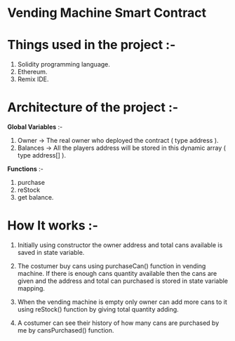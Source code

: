 # Vending Machine Smart Contract


# Things used in the project :-

1. Solidity programming language.
2. Ethereum.
3. Remix IDE.




# Architecture of the project :-

**Global Variables** :- 
1. Owner -> The real owner who deployed the contract ( type address ).
2. Balances -> All the players address will be stored in this dynamic array ( type address[] ).


**Functions**  :- 
1. purchase
2. reStock
3. get balance.



# How It works :-

1. Initially using constructor the owner address and total cans available is saved in state variable.

2. The costumer buy cans using purchaseCan() function in vending machine. If there is enough cans quantity available then the cans are given and the address and total can purchased is stored in state variable mapping.

3. When the vending machine is empty only owner can add more cans to it using reStock() function by giving total quantity adding.

4. A costumer can see their history of how many cans are purchased by me by cansPurchased() function.